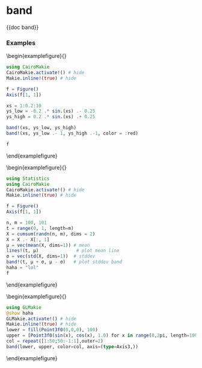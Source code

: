 # band

{{doc band}}

### Examples

\begin{examplefigure}{}
```julia
using CairoMakie
CairoMakie.activate!() # hide
Makie.inline!(true) # hide

f = Figure()
Axis(f[1, 1])

xs = 1:0.2:10
ys_low = -0.2 .* sin.(xs) .- 0.25
ys_high = 0.2 .* sin.(xs) .+ 0.25

band!(xs, ys_low, ys_high)
band!(xs, ys_low .- 1, ys_high .-1, color = :red)

f
```
\end{examplefigure}

\begin{examplefigure}{}
```julia
using Statistics
using CairoMakie
CairoMakie.activate!() # hide
Makie.inline!(true) # hide

f = Figure()
Axis(f[1, 1])

n, m = 100, 101
t = range(0, 1, length=m)
X = cumsum(randn(n, m), dims = 2)
X = X .- X[:, 1]
μ = vec(mean(X, dims=1)) # mean
lines!(t, μ)              # plot mean line
σ = vec(std(X, dims=1))  # stddev
band!(t, μ + σ, μ - σ)   # plot stddev band
haha = "lol"
f
```
\end{examplefigure}

\begin{examplefigure}{}
```julia
using GLMakie
@show haha
GLMakie.activate!() # hide
Makie.inline!(true) # hide
lower = fill(Point3f0(0,0,0), 100)
upper = [Point3f0(sin(x), cos(x), 1.0) for x in range(0,2pi, length=100)]
col = repeat([1:50;50:-1:1],outer=2)
band(lower, upper, color=col, axis=(type=Axis3,))
```
\end{examplefigure}
